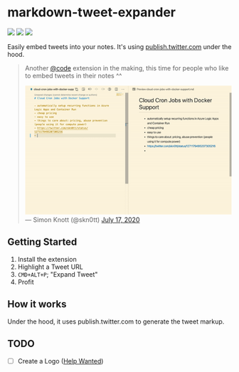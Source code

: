 # markdown-tweet-expander

![](https://badgen.net/vs-marketplace/v/skn0tt.markdown-tweet-expander)
![](https://badgen.net/vs-marketplace/d/skn0tt.markdown-tweet-expander)
![](https://badgen.net/vs-marketplace/i/skn0tt.markdown-tweet-expander)

Easily embed tweets into your notes. It's using [publish.twitter.com](https://publish.twitter.com) under the hood.

> Another <a href="https://twitter.com/code?ref_src=twsrc%5Etfw">@code</a> extension in the making, this time for people who like to embed tweets in their notes ^^
> 
> ![Demo Gif](./demo.gif)<br>
> &mdash; Simon Knott (@skn0tt) <a href="https://twitter.com/skn0tt/status/1284019905986273281">July 17, 2020</a>

## Getting Started

1. Install the extension
2. Highlight a Tweet URL
3. `CMD+ALT+P`; "Expand Tweet"
4. Profit

## How it works

Under the hood, it uses publish.twitter.com to generate the tweet markup.

## TODO

- [ ] Create a Logo ([Help Wanted](mailto:info@simonknott.de?subject=I%20wanna%20help%20you%20with%20markdown-tweet-expander!&body=Hi%20Simon%2C%0A%0A...%0A))
